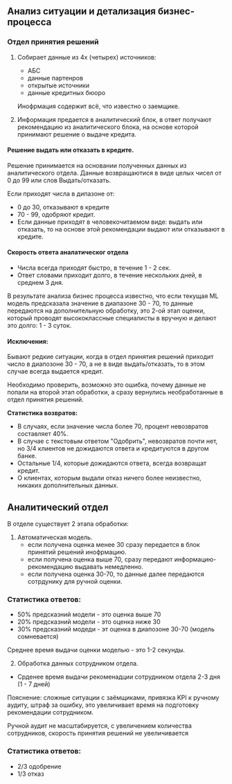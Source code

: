 ## Анализ ситуации и детализация бизнес-процесса

### Отдел принятия решений
1. Собирает данные из 4х (четырех) источников:
   - АБС
   - данные партенров
   - открытые источники
   - данные кредитных бюоро
  
   Инофрмация содержит всё, что известно о заемщике.
2. Информация предается в аналитический блок, в ответ получают рекомендацию из аналитического блока, на основе которой принимают решение о выдаче кредита.

#### Решение выдать или отказать в кредите.

Решение принимается на основании полученных данных из аналитического отдела. Данные возвращаютися в виде целых чисел от 0 до 99 или слов Выдать/отказать.

Если приходят числа в дипазоне от:
 - 0 до 30, отказывают в кредите
 - 70 - 99, одобряют кредит.
 - Если данные приходят в человекочитаемом виде: выдать или отказать, то на основе этой рекомендации выдают или отказывают в кредите.

#### Скорость ответа аналатическог отдела
 
 - Числа всегда приходят быстро, в течение 1 - 2 сек.
 - Ответ словами приходит долго, в течение нескольких дней, в среднем 3 дня.


В результате анализа бизнес процесса известно, что если текущая ML модель предсказала значение в диапазоне 30 - 70, 
то данные передаются на дополнительную обработку, это 2-ой этап оценки, который проводят высококлассные специалисты в вручную и делают это долго: 1 - 3 суток.
#### Исключения:
Бывают редкие ситуации, когда в отдел принятия решений приходит число в диапозоне 30 - 70, а не в виде выдать/отказать, то в этом случае всегда выдается кредит.

Необходимо проверить, возможно это ошибка, почему данные не попали на второй этап обработки, а сразу вернулись необработанные в отдел принятия решений.

**Статистика возвратов:**

- В случаях, если значение числа более 70, процент невозвратов составляет 40%.
- В случае с текстовым ответом "Одобрить", невозвратов почти нет, но 3/4 клиентов не дожидаются ответа и кредитуются в другом банке.
- Остальные 1/4, которые дожидаются ответа, всегда возвращат кредит.
- О клиентах, которым выдали отказ ничего более неизвестно, никаких дополнительных данных.

## Аналитический отдел
В отделе существует 2 этапа обработки:

1. Автоматическая модель.
    - если получена оценка менее 30 сразу передается в блок принятий решений инофрмацию.
    - если получена оценка выше 70, сразу передают информацию-рекомендацию выдавать немедленно.
    - если получена оценка 30-70, то данные далее передаются сотрдунику для ручной оценки.
  
### Статистика ответов:
 - 50% предсказний модели - это оценка выше 70
 - 20% предсказний модели - это оценка ниже 30
 - 30% предсказний модеди - эт оценка в диапозоне 30-70 (модель сомневается)

Среднее время выдачи оценки моделью - это 1-2 секунды.

2. Обработка данных сотрудником отдела.
 - Срденее время выдачи рекоменадции сотрудником отдела 2-3 дня (1 - 7 дней)

Пояснение: сложные ситуации с заёмщиками, привязка KPI к ручному аудиту, штраф за ошибку, это увеличивает время на подготовку рекомендации сотрудником.

Ручной аудит не масштабируется, с увеличением количества сотрудников, скорость принятия решений не увеличивается

### Статистика ответов:
 - 2/3 одобрение
 - 1/3 отказ



